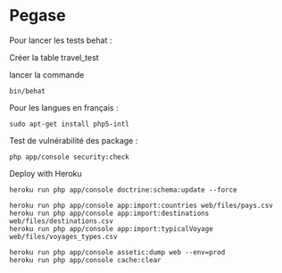 Pegase
======

Pour lancer les tests behat :

Créer la table travel_test

lancer la commande

```
bin/behat
```

Pour les langues en français :

```
sudo apt-get install php5-intl
```


Test de vulnérabilité des package :

```
php app/console security:check
```


Deploy with Heroku

```
heroku run php app/console doctrine:schema:update --force

heroku run php app/console app:import:countries web/files/pays.csv
heroku run php app/console app:import:destinations web/files/destinations.csv
heroku run php app/console app:import:typicalVoyage web/files/voyages_types.csv

heroku run php app/console assetic:dump web --env=prod
heroku run php app/console cache:clear
```
